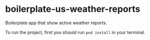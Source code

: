 # boilerplate-us-weather-reports
Boilerplate app that show active weather reports.

To run the project, first you should run `pod install` in your terminal.

